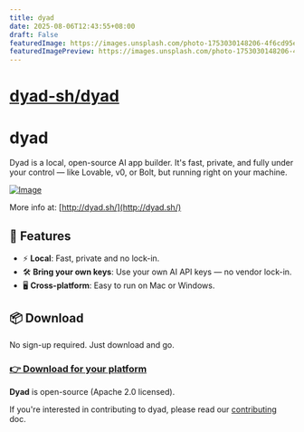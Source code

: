 ```yaml
---
title: dyad
date: 2025-08-06T12:43:55+08:00
draft: False
featuredImage: https://images.unsplash.com/photo-1753030148206-4f6cd95e7512?ixid=M3w0NjAwMjJ8MHwxfHJhbmRvbXx8fHx8fHx8fDE3NTQ0NTU0MjV8&ixlib=rb-4.1.0
featuredImagePreview: https://images.unsplash.com/photo-1753030148206-4f6cd95e7512?ixid=M3w0NjAwMjJ8MHwxfHJhbmRvbXx8fHx8fHx8fDE3NTQ0NTU0MjV8&ixlib=rb-4.1.0
---
```


# [dyad-sh/dyad](https://github.com/dyad-sh/dyad)

# dyad

Dyad is a local, open-source AI app builder. It's fast, private, and fully under your control — like Lovable, v0, or Bolt, but running right on your machine.

[![Image](https://github.com/user-attachments/assets/f6c83dfc-6ffd-4d32-93dd-4b9c46d17790)](http://dyad.sh/)

More info at: [http://dyad.sh/](http://dyad.sh/)

## 🚀 Features

- ⚡️ **Local**: Fast, private and no lock-in.
- 🛠 **Bring your own keys**: Use your own AI API keys — no vendor lock-in.
- 🖥️ **Cross-platform**: Easy to run on Mac or Windows.

## 📦 Download

No sign-up required. Just download and go.

### [👉 Download for your platform](https://www.dyad.sh/#download)

**Dyad** is open-source (Apache 2.0 licensed).

If you're interested in contributing to dyad, please read our [contributing](./CONTRIBUTING.md) doc.
